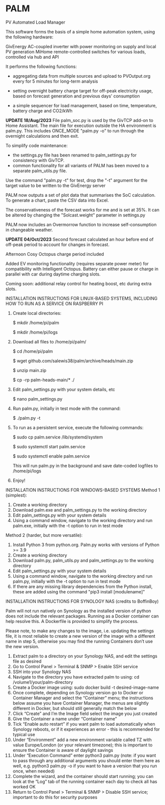 # PALM
PV Automated Load Manager

This software forms the basis of a simple home automation system, using the following hardware:

GivEnergy AC-coupled inverter with power monitoring on supply and local PV generation
MiHome remote-controlled switches for various loads, controlled via hub and API

It performs the following functions:

* aggregating data from multiple sources and upload to PVOutput.org every for 5 minutes for long-term analysis

* setting overnight battery charge target for off-peak electricity usage, based on forecast generation and previous days' consumption

* a simple sequencer for load management, based on time, temperature, battery charge and CO2/kWh

**UPDATE 18/Aug/2023**
File palm_soc.py is used by the GivTCP add-on to Home Assistant. The main file for execution outside the HA environment is palm.py. This includes ONCE_MODE "palm.py -o" to run through the overnight calculations and then exit.

To simplify code maintenance:
* the settings.py file has been renamed to palm_settings.py for consistency with GivTCP.
* common functionality for all variants of PALM has been moved to a separate palm_utils.py file.

Use the command "palm.py -t" for test, drop the "-t" argument for the target value to be written to the GivEnergy server

PALM now outputs a set of plot data that summarises the SoC calculation. To generate a chart, paste the CSV data into Excel.

The conservativeness of the forecast works for me and is set at 35%. It can be altered by changing the "Solcast.weight" parameter in settings.py 

PALM now includes an Overmorrow function to increase self-consumption in changeable weather.

**UPDATE 04/Oct/2023**
Second forecast calculated an hour before end of off-peak period to account for changes in forecast.

Afternoon Cosy Octopus charge period included

Added EV monitoring functionality (requires separate power meter) for compatibility with Intelligent Octopus. Battery can either pause or charge in parallel with car during daytime charging slots.

Coming soon: additional relay control for heating boost, etc during extra slots.


INSTALLATION INSTRUCTIONS FOR LINUX-BASED SYSTEMS, INCLUDING HOW TO RUN AS A SERVICE ON RASPBERRY PI
1. Create local directories:

    $ mkdir /home/pi/palm

    $ mkdir /home/pi/logs

2. Download all files to /home/pi/palm/

    $ cd /home/pi/palm

    $ wget github.com/salewis38/palm/archive/heads/main.zip

    $ unzip main.zip

    $ cp -rp palm-heads-main/* ./
    
3. Edit palm_settings.py with your system details, etc

    $ nano palm_settings.py

4. Run palm.py, initially in test mode with the command:

    $ ./palm.py -t

5. To run as a persistent service, execute the following commands:

    $ sudo cp palm.service /lib/systemd/system
 
    $ sudo systemctl start palm.service
    
    $ sudo systemctl enable palm.service
 
    This will run palm.py in the background and save date-coded logfiles to /home/pi/logs
    
 6. Enjoy!

INSTALLATION INSTRUCTIONS FOR WINDOWS-BASED SYSTEMS
Method 1 (simplest):
1.    Create a working directory
2.    Download palm.exe and palm_settings.py to the working directory
3.    Edit palm_settings.py with your system details
4.    Using a command window, navigate to the working directory and run palm.exe, initially with the -t option to run in test mode

Method 2 (harder, but more versatile):
1.    Install Python 3 from python.org. Palm.py works with versions of Python >= 3.9
2.    Create a working directory
3.    Download palm.py, palm_utils.py and palm_settings.py to the working directory
4.    Edit palm_settings.py with your system details
5.    Using a command window, navigate to the working directory and run palm.py, initially with the -t option to run in test mode
6.    If there are any missing library dependencies from the Python install, these are added using the command "pip3 install [modulename]"

INSTALLATION INSTRUCTIONS FOR SYNOLOGY NAS (credits to BoffinBoy)

Palm will not run natively on Synology as the installed version of python does not include the relevant packages. Running as a Docker container can help resolve this. A Dockerfile is provided to simplify the process.

Please note, to make any changes to the image, i.e. updating the settings file, it is most reliable to create a new version of the image with a different name in step 5, otherwise you may find the running Containers don’t use the new version.

1.    Extract palm to a directory on your Synology NAS, and edit the settings file as desired
2.    Go to Control Panel > Terminal & SNMP > Enable SSH service
3.    SSH into your Synology NAS
4.    Navigate to the directory you have extracted palm to using: cd /volume1/your/palm-directory
5.    Create a Docker image using: sudo docker build -t desired-image-name
6.    Once complete, depending on Synology version go to Docker or Container Manager and select the “Container” menu; the instructions below assume you have Container Manager, the menus are slightly different in Docker, but should still generally match the below
7.    Click “Create” and I’m the Image field select the image you just created
8.    Give the Container a name under “Container name”
9.    Tick “Enable auto restart” if you want palm to load automatically when Synology reboots, or if it experiences an error - this is recommended for typical use
10.    Under “Environment” add a new environment variable called TZ with value Europe/London (or your relevant timezone); this is important to ensure the Container is aware of daylight savings
11.    Under “Execution Command” enter python3 palm.py (note: if you want to pass through any additional arguments you should enter them here as well, e.g. python3 palm.py -o if you want to have a version that you run once, when needed)
12.    Complete the wizard, and the container should start running; you can look at the “Log” tab of the running container each day to check all has worked OK
13.    Return to Control Panel > Terminal & SNMP > Disable SSH service; important to do this for security purposes

